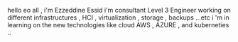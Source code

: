 hello eo all , i'm Ezzeddine Essid i'm consultant Level 3 Engineer working on different infrastructures , HCI , virtualization , storage , backups ...etc 
i 'm in learning on the new technologies like cloud AWS , AZURE  , and kuberneties ..
